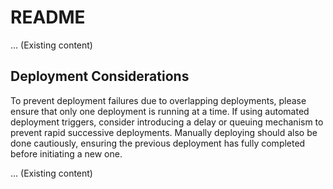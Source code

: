 # README

... (Existing content)

## Deployment Considerations

To prevent deployment failures due to overlapping deployments, please ensure that only one deployment is running at a time.  If using automated deployment triggers, consider introducing a delay or queuing mechanism to prevent rapid successive deployments.  Manually deploying should also be done cautiously, ensuring the previous deployment has fully completed before initiating a new one.

... (Existing content)